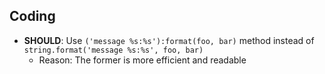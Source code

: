 ## Coding

- **SHOULD**: Use `('message %s:%s'):format(foo, bar)` method instead of `string.format('message %s:%s', foo, bar)`
    - Reason: The former is more efficient and readable
